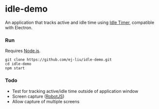 # idle-demo
An application that tracks active and idle time using [Idle Timer](https://github.com/thorst/jquery-idletimer), compatible with Electron. 
### Run
Requires [Node.js](https://nodejs.org/en/).
````
git clone https://github.com/ej-liu/idle-demo.git  
cd idle-demo  
npm start
````
### Todo
* Test for tracking active/idle time outside of application window
* Screen capture ([RobotJS](https://github.com/octalmage/robotjs/tree/bitmap-save))
* Allow capture of multiple screens
